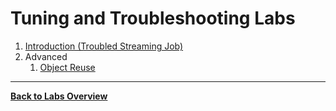 # Tuning and Troubleshooting Labs

1. [Introduction (Troubled Streaming Job)](introduction)
1. Advanced
   1. [Object Reuse](object-reuse)

-----

[**Back to Labs Overview**](../LABS-OVERVIEW.md)
